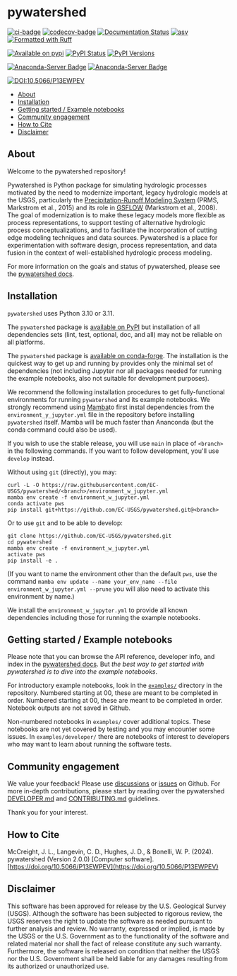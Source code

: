 # pywatershed

[![ci-badge](https://github.com/ec-usgs/pywatershed/workflows/CI/badge.svg?branch=develop)](https://github.com/ec-usgs/pywatershed/actions?query=workflow%3ACI)
[![codecov-badge](https://codecov.io/gh/ec-usgs/pywatershed/branch/main/graph/badge.svg)](https://codecov.io/gh/ec-usgs/pywatershed)
[![Documentation Status](https://readthedocs.org/projects/pywatershed/badge/?version=latest)](https://pywatershed.readthedocs.io/en/latest/?badge=latest)
[![asv](http://img.shields.io/badge/benchmarked%20by-asv-green.svg?style=flat)](https://github.com/ec-usgs/pywatershed)
[![Formatted with Ruff](https://img.shields.io/endpoint?url=https://raw.githubusercontent.com/astral-sh/ruff/main/assets/badge/v2.json)](https://github.com/astral-sh/ruff)

[![Available on pypi](https://img.shields.io/pypi/v/pywatershed.svg)](https://pypi.python.org/pypi/pywatershed)
[![PyPI Status](https://img.shields.io/pypi/status/pywatershed.svg)](https://pypi.python.org/pypi/pywatershed)
[![PyPI Versions](https://img.shields.io/pypi/pyversions/pywatershed.svg)](https://pypi.python.org/pypi/pywatershed)

[![Anaconda-Server Badge](https://anaconda.org/conda-forge/pywatershed/badges/version.svg)](https://anaconda.org/conda-forge/pywatershed)
[![Anaconda-Server Badge](https://anaconda.org/conda-forge/pywatershed/badges/platforms.svg)](https://anaconda.org/conda-forge/pywatershed)

[![DOI:10.5066/P13EWPEV](https://img.shields.io/badge/DOI-10.5066/P13EWPEV-b4a9fe.svg)](https://doi.org/10.5066/P13EWPEV)

<!-- START doctoc generated TOC please keep comment here to allow auto update -->
<!-- DON'T EDIT THIS SECTION, INSTEAD RE-RUN doctoc TO UPDATE -->

- [About](#about)
- [Installation](#installation)
- [Getting started / Example notebooks](#getting-started--example-notebooks)
- [Community engagement](#community-engagement)
- [How to Cite](#how-to-cite)
- [Disclaimer](#disclaimer)

<!-- END doctoc generated TOC please keep comment here to allow auto update -->

## About

Welcome to the pywatershed repository!

Pywatershed is Python package for simulating hydrologic processes motivated by
the need to modernize important, legacy hydrologic models at the USGS,
particularly the
[Precipitation-Runoff Modeling System](https://www.usgs.gov/software/precipitation-runoff-modeling-system-prms)
(PRMS, Markstrom et al., 2015) and its role in
[GSFLOW](https://www.usgs.gov/software/gsflow-coupled-groundwater-and-surface-water-flow-model>)
(Markstrom et al., 2008).
The goal of modernization is to make these legacy models more flexible as process
representations, to support testing of alternative hydrologic process
conceptualizations, and to facilitate the incorporation of cutting edge
modeling techniques and data sources. Pywatershed is a place for experimentation
with software design, process representation, and data fusion in the context
of well-established hydrologic process modeling.

For more information on the goals and status of pywatershed, please see the [pywatershed docs](https://pywatershed.readthedocs.io/).

## Installation

`pywatershed` uses Python 3.10 or 3.11.

The `pywatershed` package is [available on
PyPI](https://pypi.org/project/pywatershed/) but installation of all
dependencies sets (lint, test, optional, doc, and all) may not be reliable on
all platforms.

The `pywatershed` package is [available on
conda-forge](https://anaconda.org/conda-forge/pywatershed). The installation
is the quickest way to get up and running by provides only the minimal set of
dependencies (not including Jupyter nor all packages needed for running the
example notebooks, also not suitable for development purposes).

We recommend the following installation procedures to get fully-functional
environments for running `pywatershed` and its example notebooks. We strongly
recommend using [Mamba](https://mamba.readthedocs.io/en/latest/)to first
instal dependencies from the `environment_y_jupyter.yml` file in the
repository before installing `pywatershed` itself. Mamba will be much faster
than Ananconda (but the conda command could also be used).

If you wish to use the stable release, you will use `main` in place of
`<branch>` in the following commands. If you want to follow development, you'll
use `develop` instead.

Without using `git` (directly), you may:

```
curl -L -O https://raw.githubusercontent.com/EC-USGS/pywatershed/<branch>/environment_w_jupyter.yml
mamba env create -f environment_w_jupyter.yml
conda activate pws
pip install git+https://github.com/EC-USGS/pywatershed.git@<branch>
```

Or to use `git` and to be able to develop:

```
git clone https://github.com/EC-USGS/pywatershed.git
cd pywatershed
mamba env create -f environment_w_jupyter.yml
activate pws
pip install -e .
```

(If you want to name the environment other than the default `pws`, use the
command
`mamba env update --name your_env_name --file environment_w_jupyter.yml --prune`
you will also need to activate this environment by name.)

We install the `environment_w_jupyter.yml` to provide all known dependencies
including those for running the example notebooks.

## Getting started / Example notebooks

Please note that you can browse the API reference, developer info, and index
in the [pywatershed docs](<(https://pywatershed.readthedocs.io/)>). But
_the best way to get started with pywatershed is to dive into the example
notebooks_.

For introductory example notebooks, look in the
[`examples/`](https://github.com/EC-USGS/pywatershed/tree/main/examples>)
directory in the repository. Numbered starting at 00, these are meant to be
completed in order. Numbered starting at 00, these are meant to be completed
in order. Notebook outputs are not saved in Github.

Non-numbered notebooks in `examples/` cover additional topics. These
notebooks are not yet covered by testing and you may encounter some
issues. In `examples/developer/` there are notebooks of interest to
developers who may want to learn about running the software tests.

## Community engagement

We value your feedback! Please use [discussions](https://github.com/EC-USGS/pywatershed/discussions)
or [issues](https://github.com/EC-USGS/pywatershed/issues) on Github.
For more in-depth contributions, please start by reading over
the pywatershed
[DEVELOPER.md](https://github.com/EC-USGS/pywatershed/blob/develop/DEVELOPER.md) and
[CONTRIBUTING.md](https://github.com/EC-USGS/pywatershed/blob/develop/CONTRIBUTING.md)
guidelines.

Thank you for your interest.

## How to Cite

McCreight, J. L., Langevin, C. D., Hughes, J. D., & Bonelli, W. P. (2024). pywatershed (Version 2.0.0) [Computer software]. [https://doi.org/10.5066/P13EWPEV](https://doi.org/10.5066/P13EWPEV)

## Disclaimer

This software has been approved for release by the U.S. Geological Survey (USGS). Although the
software has been subjected to rigorous review, the USGS reserves the right to update the
software as needed pursuant to further analysis and review. No warranty, expressed or implied,
is made by the USGS or the U.S. Government as to the functionality of the software and related
material nor shall the fact of release constitute any such warranty. Furthermore, the software
is released on condition that neither the USGS nor the U.S. Government shall be held liable
for any damages resulting from its authorized or unauthorized use.
